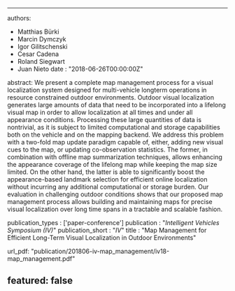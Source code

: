---

authors:
- Matthias Bürki
- Marcin Dymczyk
- Igor Gilitschenski
- Cesar Cadena
- Roland Siegwart
- Juan Nieto
date : "2018-06-26T00:00:00Z"

abstract: We present a complete map management process for a visual localization system designed for multi-vehicle longterm operations in resource constrained outdoor environments. Outdoor visual localization generates large amounts of data that need to be incorporated into a lifelong visual map in order to allow localization at all times and under all appearance conditions. Processing these large quantities of data is nontrivial, as it is subject to limited computational and storage capabilities both on the vehicle and on the mapping backend. We address this problem with a two-fold map update paradigm capable of, either, adding new visual cues to the map, or updating co-observation statistics. The former, in combination with offline map summarization techniques, allows enhancing the appearance coverage of the lifelong map while keeping the map size limited. On the other hand, the latter is able to significantly boost the appearance-based landmark selection for efficient online localization without incurring any additional computational or storage burden. Our evaluation in challenging outdoor conditions shows that our proposed map management process allows building and maintaining maps for precise visual localization over long time spans in a tractable and scalable fashion.

publication_types : ['paper-conference']
publication : "*Intelligent Vehicles Symposium (IV)*"
publication_short : "*IV*"
title : "Map Management for Efficient Long-Term Visual Localization in Outdoor Environments"

url_pdf: "publication/201806-iv-map_management/iv18-map_management.pdf"

featured: false
---